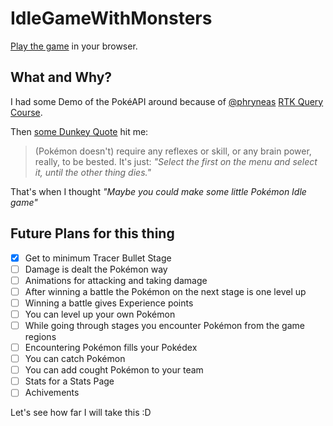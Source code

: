 # IdleGameWithMonsters

[Play the game](https://lambertschulze.github.io/IdleGameWithMonsters/) in your browser.

## What and Why?

I had some Demo of the PokéAPI around because of [@phryneas](https://github.com/phryneas) [RTK Query Course](https://egghead.io/courses/rtk-query-basics-query-endpoints-data-flow-and-typescript-57ea3c43).

Then [some Dunkey Quote](https://youtu.be/c66IR3qA5-w?feature=shared&t=17) hit me:

>(Pokémon doesn't) require any reflexes or skill, or any brain power, really, to be bested.
>It's just: _"Select the first on the menu and select it, until the other thing dies."_

That's when I thought _"Maybe you could make some little Pokémon Idle game"_

## Future Plans for this thing

- [x] Get to minimum Tracer Bullet Stage
- [ ] Damage is dealt the Pokémon way
- [ ] Animations for attacking and taking damage
- [ ] After winning a battle the Pokémon on the next stage is one level up
- [ ] Winning a battle gives Experience points
- [ ] You can level up your own Pokémon
- [ ] While going through stages you encounter Pokémon from the game regions
- [ ] Encountering Pokémon fills your Pokédex
- [ ] You can catch Pokémon
- [ ] You can add cought Pokémon to your team
- [ ] Stats for a Stats Page
- [ ] Achivements

Let's see how far I will take this :D
